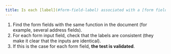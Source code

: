 ```yaml
---
title: Is each [label](#form-field-label) associated with a [form field](#form-field-label) having the same function and repeated several times in the same page [consistent](#consistent-labels)
---
```


1. Find the form fields with the same function in the document (for example, several address fields).
2. For each form input field, check that the labels are consistent (they make it clear that the inputs are identical).
3. If this is the case for each form field, **the test is validated**.
